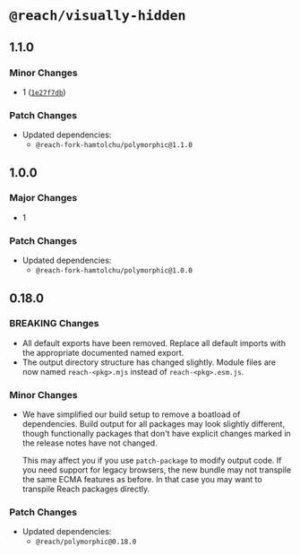 # `@reach/visually-hidden`

## 1.1.0

### Minor Changes

- 1 ([`1e27f7db`](https://github.com/seungjaey/reach-ui/commit/1e27f7dbe18bad51f364346727d767ba89d04c07))

### Patch Changes

- Updated dependencies:
  - `@reach-fork-hamtolchu/polymorphic@1.1.0`

## 1.0.0

### Major Changes

- 1

### Patch Changes

- Updated dependencies:
  - `@reach-fork-hamtolchu/polymorphic@1.0.0`

## 0.18.0

### BREAKING Changes

- All default exports have been removed. Replace all default imports with the appropriate documented named export.
- The output directory structure has changed slightly. Module files are now named `reach-<pkg>.mjs` instead of `reach-<pkg>.esm.js`.

### Minor Changes

- We have simplified our build setup to remove a boatload of dependencies. Build output for all packages may look slightly different, though functionally packages that don't have explicit changes marked in the release notes have not changed.

  This may affect you if you use `patch-package` to modify output code. If you need support for legacy browsers, the new bundle may not transpile the same ECMA features as before. In that case you may want to transpile Reach packages directly.

### Patch Changes

- Updated dependencies:
  - `@reach/polymorphic@0.18.0`
